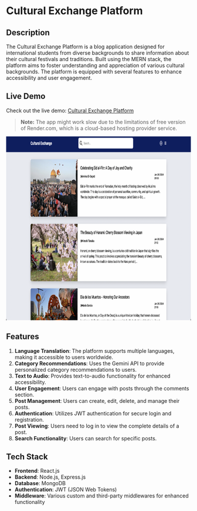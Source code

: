 # Cultural Exchange Platform

## Description

The Cultural Exchange Platform is a blog application designed for international students from diverse backgrounds to share information about their cultural festivals and traditions. Built using the MERN stack, the platform aims to foster understanding and appreciation of various cultural backgrounds. The platform is equipped with several features to enhance accessibility and user engagement.

## Live Demo

Check out the live demo: [Cultural Exchange Platform](https://cultural-exchange-app.onrender.com)

> **Note:** The app might work slow due to the limitations of free version of Render.com, which is a cloud-based hosting provider service.
<img src="./homePage.png" alt="Cultural Exchange Platform" width="900" height="500">

## Features

1. **Language Translation**: The platform supports multiple languages, making it accessible to users worldwide.
2. **Category Recommendations**: Uses the Gemini API to provide personalized category recommendations to users.
3. **Text to Audio**: Provides text-to-audio functionality for enhanced accessibility.
4. **User Engagement**: Users can engage with posts through the comments section.
5. **Post Management**: Users can create, edit, delete, and manage their posts.
6. **Authentication**: Utilizes JWT authentication for secure login and registration.
7. **Post Viewing**: Users need to log in to view the complete details of a post.
8. **Search Functionality**: Users can search for specific posts.

## Tech Stack

- **Frontend**: React.js
- **Backend**: Node.js, Express.js
- **Database**: MongoDB
- **Authentication**: JWT (JSON Web Tokens)
- **Middleware**: Various custom and third-party middlewares for enhanced functionality
